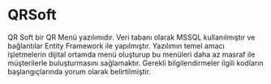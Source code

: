 # QRSoft
QR Soft bir QR Menü yazılımıdır. Veri tabanı olarak MSSQL kullanılmıştır ve bağlantılar Entity Framework ile yapılmıştır.
Yazılımın temel amacı işletmelerin dijital ortamda menü oluşturup bu menüleri daha az masraf ile müşterilerle buluşturmasını sağlamaktır.
Gerekli bilgilendirmeler ilgili kodların başlangıçlarında yorum olarak belirtilmiştir.

